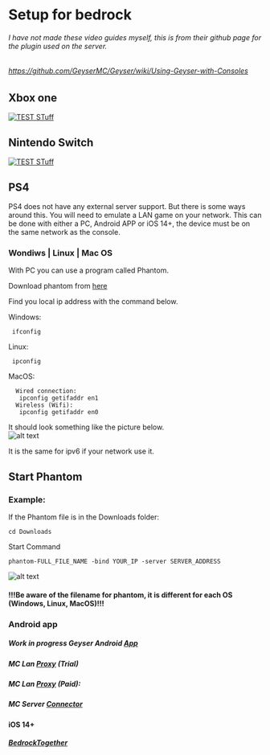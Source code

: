 # Setup for bedrock
###### I have not made these video guides myself, this is from their github page for the plugin used on the server.
###### https://github.com/GeyserMC/Geyser/wiki/Using-Geyser-with-Consoles
## Xbox one
[![TEST STuff](https://img.youtube.com/vi/g8mHvasVHMs/0.jpg)](https://www.youtube.com/watch?v=g8mHvasVHMs)
## Nintendo Switch
[![TEST STuff](https://img.youtube.com/vi/zalT_oR1nPM/0.jpg)](https://www.youtube.com/watch?v=zalT_oR1nPM)
## PS4

PS4 does not have any external server support. But there is some ways around this. 
You will need to emulate a LAN game on your network. 
This can be done with either a PC, Android APP or iOS 14+, the device must be on the same network as the console.

### Wondiws | Linux | Mac OS
With PC you can use a program called Phantom. 

Download phantom from [here](https://github.com/jhead/phantom/releases)

Find you local ip address with the command below.

 Windows:
 
     ifconfig  
     
 Linux:
 
     ipconfig
  MacOS:
  
      Wired connection:
       ipconfig getifaddr en1
      Wireless (Wifi): 
       ipconfig getifaddr en0
 It should look something like the picture below.    
 ![alt text](https://github.com/mrvasquez2/VanillaServer/blob/main/Pictures/ipconfig.PNG?raw=true)
 
It is the same for ipv6 if your network use it.
 
## Start Phantom
 ### Example: 
If the Phantom file is in the Downloads folder:

    cd Downloads  
   Start Command
   
    phantom-FULL_FILE_NAME -bind YOUR_IP -server SERVER_ADDRESS
    
  ![alt text](https://github.com/mrvasquez2/VanillaServer/blob/main/Pictures/phantom.PNG?raw=true)
   
   #### !!!Be aware of the filename for phantom, it is different for each OS (Windows, Linux, MacOS)!!! 

### Android app
##### Work in progress Geyser Android [App](https://github.com/GeyserMC/GeyserAndroid)
##### MC Lan [Proxy](https://play.google.com/store/apps/details?id=com.luzenna.mineproxydroidtrial) (Trial)
##### MC Lan [Proxy](https://play.google.com/store/apps/details?id=com.luzenna.mineproxydroid) (Paid):
##### MC Server [Connector](https://play.google.com/store/apps/details?id=com.smokiem.mcserverconnector)
#### iOS 14+
##### [BedrockTogether](https://apps.apple.com/app/bedrocktogether/id1534593376)

